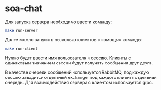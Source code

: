 # soa-chat

Для запуска сервера необходимо ввести команду:

```bash
make run-server
```

Далее можно запусить несколько клиентов с помощью команды:

```bash
make run-client
```

Нужно будет ввести имя пользователя и сессию. Клиенты с одинаковым значением сессии будут получать сообщения друг друга.


В качестве очереди сообщений используется RabbitMQ, под каждую сессию заводится отдельный exchange, под каждого клиента отдельная очередь. Для взаимодействия сервера с клиентом используется grpc.
